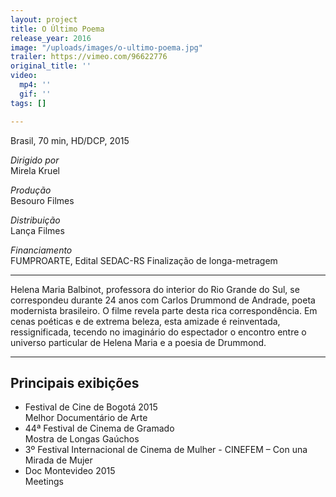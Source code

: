 ```yaml
---
layout: project
title: O Último Poema
release_year: 2016
image: "/uploads/images/o-ultimo-poema.jpg"
trailer: https://vimeo.com/96622776
original_title: ''
video:
  mp4: ''
  gif: ''
tags: []

---
```

Brasil, 70 min, HD/DCP, 2015

_Dirigido por_  
Mirela Kruel

_Produção_  
Besouro Filmes

_Distribuição_  
Lança Filmes

_Financiamento_  
FUMPROARTE, Edital SEDAC-RS Finalização de longa-metragem

***

Helena Maria Balbinot, professora do interior do Rio Grande do Sul, se correspondeu durante 24 anos com Carlos Drummond de Andrade, poeta modernista brasileiro. O filme revela parte desta rica correspondência. Em cenas poéticas e de extrema beleza, esta amizade é reinventada, ressignificada, tecendo no imaginário do espectador o encontro entre o universo particular de Helena Maria e a poesia de Drummond.

***

## Principais exibições

* Festival de Cine de Bogotá 2015  
  Melhor Documentário de Arte
* 44ª Festival de Cinema de Gramado  
  Mostra de Longas Gaúchos
* 3º Festival Internacional de Cinema de Mulher - CINEFEM – Con una Mirada de Mujer
* Doc Montevideo 2015  
  Meetings